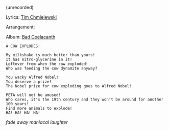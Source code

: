 (unrecorded)

Lyrics: [Tim Chmielewski](/tim-chmielewski)

Arrangement:

Album: [Bad Coelacanth](/bad-coelacanth)

    A COW EXPLODES!

    My milkshake is much better than yours!
    It has nitro-glycerine in it!
    Leftover from when the cow exploded!
    Who was feeding the cow dynamite anyway?

    You wacky Alfred Nobel!
    You deserve a prize!
    The Nobel prize for cow exploding goes to Alfred Nobel!

    PETA will not be amused!
    Who cares, it's the 19th century and they won't be around for another 100 years!
    Find more animals to explode!
    HA! HA! HA! HA!

   *fade away maniacal laughter* 